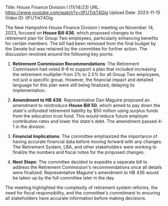 Title: House Finance Division I (11/14/23)
URL: https://www.youtube.com/watch?v=0FUTrkT4Gig
Upload Date: 2023-11-15
Video ID: 0FUTrkT4Gig

The New Hampshire House Finance Division I meeting on November 14, 2023, focused on **House Bill 436**, which proposed changes to the retirement plan for Group Two employees, particularly enhancing benefits for certain members. The bill had been removed from the final budget by the Senate but was retained by the committee for further action. The discussion revolved around the following key points:

1. **Retirement Commission Recommendations**: The Retirement Commission had voted 8-6 to support a plan that included increasing the retirement multiplier from 2% to 2.5% for all Group Two employees, not just a specific group. However, the financial impact and detailed language for this plan were still being finalized, delaying its implementation.

2. **Amendment to HB 436**: Representative Dan Maguire proposed an amendment to reintroduce **House Bill 50**, which aimed to pay down the state's unfunded retirement liability by $50 million using surplus funds from the education trust fund. This would reduce future employer contribution rates and lower the state's debt. The amendment passed 4-1 in the division.

3. **Financial Implications**: The committee emphasized the importance of having accurate financial data before moving forward with any changes. The Retirement System, LBA, and other stakeholders were working to finalize the numbers and fiscal notes for the proposed changes.

4. **Next Steps**: The committee decided to expedite a separate bill to address the Retirement Commission's recommendations once all details were finalized. Representative Maguire's amendment to HB 436 would be taken up by the full committee later in the day.

The meeting highlighted the complexity of retirement system reforms, the need for fiscal responsibility, and the committee's commitment to ensuring all stakeholders have accurate information before making decisions.